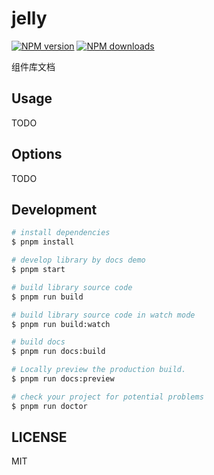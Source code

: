 # jelly

[![NPM version](https://img.shields.io/npm/v/jelly.svg?style=flat)](https://npmjs.org/package/jelly)
[![NPM downloads](http://img.shields.io/npm/dm/jelly.svg?style=flat)](https://npmjs.org/package/jelly)

组件库文档

## Usage

TODO

## Options

TODO

## Development

```bash
# install dependencies
$ pnpm install

# develop library by docs demo
$ pnpm start

# build library source code
$ pnpm run build

# build library source code in watch mode
$ pnpm run build:watch

# build docs
$ pnpm run docs:build

# Locally preview the production build.
$ pnpm run docs:preview

# check your project for potential problems
$ pnpm run doctor
```

## LICENSE

MIT
